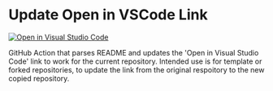 # Update Open in VSCode Link

[![Open in Visual Studio Code](https://open.vscode.dev/badges/open-in-vscode.svg)](https://open.vscode.dev/markpatterson27/update-open-in-vscode-link)

GitHub Action that parses README and updates the 'Open in Visual Studio Code' link to work for the current repository. Intended use is for template or forked repositories, to update the link from the original respoitory to the new copied repository.
